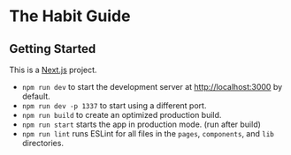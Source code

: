 # The Habit Guide

## Getting Started

This is a [Next.js](https://nextjs.org/) project.

- `npm run dev` to start the development server at [http://localhost:3000](http://localhost:3000) by default.
- `npm run dev -p 1337` to start using a different port.
- `npm run build` to create an optimized production build.
- `npm run start` starts the app in production mode. (run after build)
- `npm run lint` runs ESLint for all files in the `pages`, `components`, and `lib` directories.
